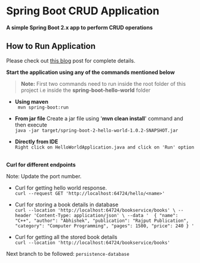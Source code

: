 # Spring Boot CRUD Application

**A simple Spring Boot 2.x app to perform CRUD operations**

## How to Run Application

Please check out <a href="https://av1shek.notion.site/av1shek/Deploying-an-Application-with-Kubernetes-1bc1f9a48ea749b89cbd8abbfb294793">this blog</a> post for complete details.

**Start the application using any of the commands mentioned below**

> **Note:** First two commands need to run inside the root folder of this project i.e inside the **spring-boot-hello-world** folder


- **Using maven** <br/>``` mvn spring-boot:run```


- **From jar file**
  Create a jar file using '**mvn clean install**' command and then execute
  <br/>```java -jar target/spring-boot-2-hello-world-1.0.2-SNAPSHOT.jar```


- **Directly from IDE**
  <br/>```Right click on HelloWorldApplication.java and click on 'Run' option```
  <br/><br/>



**Curl for different endpoints**

Note: Update the port number.
- Curl for getting hello world response.
  <br/>```curl --request GET 'http://localhost:64724/hello/<name>'```
  
- Curl for storing a book details in database
  <br/>```curl --location 'http://localhost:64724/bookservice/books' \
--header 'Content-Type: application/json' \
--data '  {
    "name": "C++",
    "author": "Abhishek",
    "publication": "Rajput Publication",
    "category": "Computer Programming",
    "pages": 1500,
    "price": 240
  }
'```

- Curl for getting all the stored book details
<br/>```curl --location 'http://localhost:64724/bookservice/books'```


Next branch to be followed: `persistence-database`